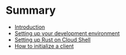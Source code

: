 <!-- 
Copyright 2025 Google LLC

Licensed under the Apache License, Version 2.0 (the "License");
you may not use this file except in compliance with the License.
You may obtain a copy of the License at

    https://www.apache.org/licenses/LICENSE-2.0

Unless required by applicable law or agreed to in writing, software
distributed under the License is distributed on an "AS IS" BASIS,
WITHOUT WARRANTIES OR CONDITIONS OF ANY KIND, either express or implied.
See the License for the specific language governing permissions and
limitations under the License.
-->

# Summary

- [Introduction](./introduction.md)
- [Setting up your development environment](./setting_up_your_development_environment.md)
- [Setting up Rust on Cloud Shell](./setting_up_rust_on_cloud_shell.md)
- [How to initialize a client](./initialize_a_client.md)
